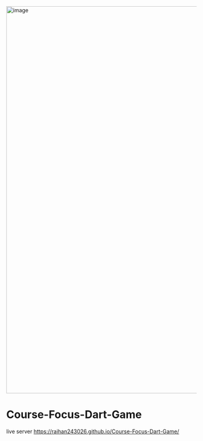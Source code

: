 <img width="1024" height="1024" alt="image" src="https://github.com/user-attachments/assets/ae1ed0fd-596d-4fde-a94a-265120740ccb" />


# Course-Focus-Dart-Game
live server https://raihan243026.github.io/Course-Focus-Dart-Game/
